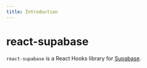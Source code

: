 ```yaml
---
title: Introduction
---
```


# react-supabase

`react-supabase` is a React Hooks library for [Supabase](https://supabase.io).
